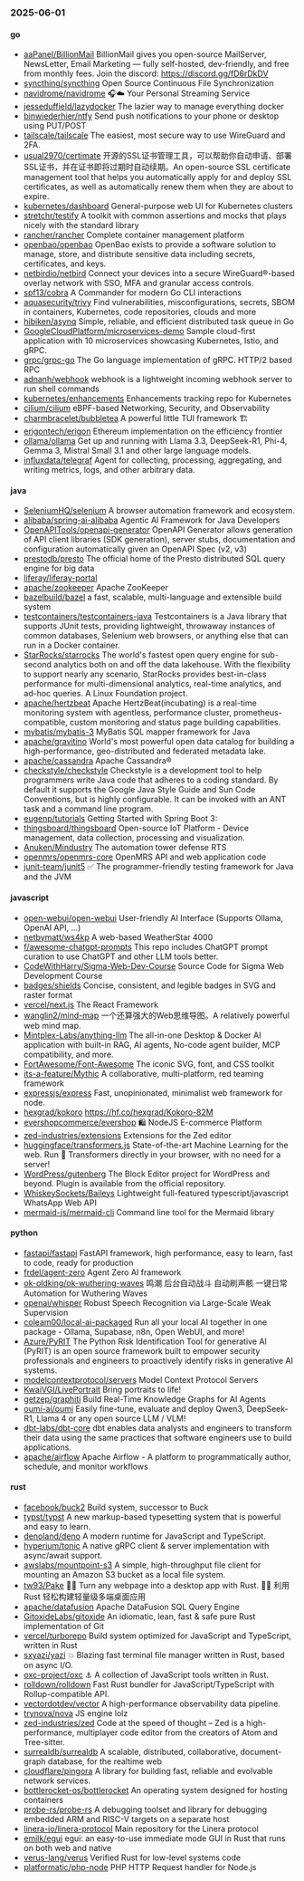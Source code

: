 ### 2025-06-01

#### go
* [aaPanel/BillionMail](https://github.com/aaPanel/BillionMail) BillionMail gives you open-source MailServer, NewsLetter, Email Marketing — fully self-hosted, dev-friendly, and free from monthly fees. Join the discord: https://discord.gg/fD6rDkDV
* [syncthing/syncthing](https://github.com/syncthing/syncthing) Open Source Continuous File Synchronization
* [navidrome/navidrome](https://github.com/navidrome/navidrome) 🎧☁️ Your Personal Streaming Service
* [jesseduffield/lazydocker](https://github.com/jesseduffield/lazydocker) The lazier way to manage everything docker
* [binwiederhier/ntfy](https://github.com/binwiederhier/ntfy) Send push notifications to your phone or desktop using PUT/POST
* [tailscale/tailscale](https://github.com/tailscale/tailscale) The easiest, most secure way to use WireGuard and 2FA.
* [usual2970/certimate](https://github.com/usual2970/certimate) 开源的SSL证书管理工具，可以帮助你自动申请、部署SSL证书，并在证书即将过期时自动续期。An open-source SSL certificate management tool that helps you automatically apply for and deploy SSL certificates, as well as automatically renew them when they are about to expire.
* [kubernetes/dashboard](https://github.com/kubernetes/dashboard) General-purpose web UI for Kubernetes clusters
* [stretchr/testify](https://github.com/stretchr/testify) A toolkit with common assertions and mocks that plays nicely with the standard library
* [rancher/rancher](https://github.com/rancher/rancher) Complete container management platform
* [openbao/openbao](https://github.com/openbao/openbao) OpenBao exists to provide a software solution to manage, store, and distribute sensitive data including secrets, certificates, and keys.
* [netbirdio/netbird](https://github.com/netbirdio/netbird) Connect your devices into a secure WireGuard®-based overlay network with SSO, MFA and granular access controls.
* [spf13/cobra](https://github.com/spf13/cobra) A Commander for modern Go CLI interactions
* [aquasecurity/trivy](https://github.com/aquasecurity/trivy) Find vulnerabilities, misconfigurations, secrets, SBOM in containers, Kubernetes, code repositories, clouds and more
* [hibiken/asynq](https://github.com/hibiken/asynq) Simple, reliable, and efficient distributed task queue in Go
* [GoogleCloudPlatform/microservices-demo](https://github.com/GoogleCloudPlatform/microservices-demo) Sample cloud-first application with 10 microservices showcasing Kubernetes, Istio, and gRPC.
* [grpc/grpc-go](https://github.com/grpc/grpc-go) The Go language implementation of gRPC. HTTP/2 based RPC
* [adnanh/webhook](https://github.com/adnanh/webhook) webhook is a lightweight incoming webhook server to run shell commands
* [kubernetes/enhancements](https://github.com/kubernetes/enhancements) Enhancements tracking repo for Kubernetes
* [cilium/cilium](https://github.com/cilium/cilium) eBPF-based Networking, Security, and Observability
* [charmbracelet/bubbletea](https://github.com/charmbracelet/bubbletea) A powerful little TUI framework 🏗
* [erigontech/erigon](https://github.com/erigontech/erigon) Ethereum implementation on the efficiency frontier
* [ollama/ollama](https://github.com/ollama/ollama) Get up and running with Llama 3.3, DeepSeek-R1, Phi-4, Gemma 3, Mistral Small 3.1 and other large language models.
* [influxdata/telegraf](https://github.com/influxdata/telegraf) Agent for collecting, processing, aggregating, and writing metrics, logs, and other arbitrary data.

#### java
* [SeleniumHQ/selenium](https://github.com/SeleniumHQ/selenium) A browser automation framework and ecosystem.
* [alibaba/spring-ai-alibaba](https://github.com/alibaba/spring-ai-alibaba) Agentic AI Framework for Java Developers
* [OpenAPITools/openapi-generator](https://github.com/OpenAPITools/openapi-generator) OpenAPI Generator allows generation of API client libraries (SDK generation), server stubs, documentation and configuration automatically given an OpenAPI Spec (v2, v3)
* [prestodb/presto](https://github.com/prestodb/presto) The official home of the Presto distributed SQL query engine for big data
* [liferay/liferay-portal](https://github.com/liferay/liferay-portal)
* [apache/zookeeper](https://github.com/apache/zookeeper) Apache ZooKeeper
* [bazelbuild/bazel](https://github.com/bazelbuild/bazel) a fast, scalable, multi-language and extensible build system
* [testcontainers/testcontainers-java](https://github.com/testcontainers/testcontainers-java) Testcontainers is a Java library that supports JUnit tests, providing lightweight, throwaway instances of common databases, Selenium web browsers, or anything else that can run in a Docker container.
* [StarRocks/starrocks](https://github.com/StarRocks/starrocks) The world's fastest open query engine for sub-second analytics both on and off the data lakehouse. With the flexibility to support nearly any scenario, StarRocks provides best-in-class performance for multi-dimensional analytics, real-time analytics, and ad-hoc queries. A Linux Foundation project.
* [apache/hertzbeat](https://github.com/apache/hertzbeat) Apache HertzBeat(incubating) is a real-time monitoring system with agentless, performance cluster, prometheus-compatible, custom monitoring and status page building capabilities.
* [mybatis/mybatis-3](https://github.com/mybatis/mybatis-3) MyBatis SQL mapper framework for Java
* [apache/gravitino](https://github.com/apache/gravitino) World's most powerful open data catalog for building a high-performance, geo-distributed and federated metadata lake.
* [apache/cassandra](https://github.com/apache/cassandra) Apache Cassandra®
* [checkstyle/checkstyle](https://github.com/checkstyle/checkstyle) Checkstyle is a development tool to help programmers write Java code that adheres to a coding standard. By default it supports the Google Java Style Guide and Sun Code Conventions, but is highly configurable. It can be invoked with an ANT task and a command line program.
* [eugenp/tutorials](https://github.com/eugenp/tutorials) Getting Started with Spring Boot 3:
* [thingsboard/thingsboard](https://github.com/thingsboard/thingsboard) Open-source IoT Platform - Device management, data collection, processing and visualization.
* [Anuken/Mindustry](https://github.com/Anuken/Mindustry) The automation tower defense RTS
* [openmrs/openmrs-core](https://github.com/openmrs/openmrs-core) OpenMRS API and web application code
* [junit-team/junit5](https://github.com/junit-team/junit5) ✅ The programmer-friendly testing framework for Java and the JVM

#### javascript
* [open-webui/open-webui](https://github.com/open-webui/open-webui) User-friendly AI Interface (Supports Ollama, OpenAI API, ...)
* [netbymatt/ws4kp](https://github.com/netbymatt/ws4kp) A web-based WeatherStar 4000
* [f/awesome-chatgpt-prompts](https://github.com/f/awesome-chatgpt-prompts) This repo includes ChatGPT prompt curation to use ChatGPT and other LLM tools better.
* [CodeWithHarry/Sigma-Web-Dev-Course](https://github.com/CodeWithHarry/Sigma-Web-Dev-Course) Source Code for Sigma Web Development Course
* [badges/shields](https://github.com/badges/shields) Concise, consistent, and legible badges in SVG and raster format
* [vercel/next.js](https://github.com/vercel/next.js) The React Framework
* [wanglin2/mind-map](https://github.com/wanglin2/mind-map) 一个还算强大的Web思维导图。A relatively powerful web mind map.
* [Mintplex-Labs/anything-llm](https://github.com/Mintplex-Labs/anything-llm) The all-in-one Desktop & Docker AI application with built-in RAG, AI agents, No-code agent builder, MCP compatibility, and more.
* [FortAwesome/Font-Awesome](https://github.com/FortAwesome/Font-Awesome) The iconic SVG, font, and CSS toolkit
* [its-a-feature/Mythic](https://github.com/its-a-feature/Mythic) A collaborative, multi-platform, red teaming framework
* [expressjs/express](https://github.com/expressjs/express) Fast, unopinionated, minimalist web framework for node.
* [hexgrad/kokoro](https://github.com/hexgrad/kokoro) https://hf.co/hexgrad/Kokoro-82M
* [evershopcommerce/evershop](https://github.com/evershopcommerce/evershop) 🛍️ NodeJS E-commerce Platform
* [zed-industries/extensions](https://github.com/zed-industries/extensions) Extensions for the Zed editor
* [huggingface/transformers.js](https://github.com/huggingface/transformers.js) State-of-the-art Machine Learning for the web. Run 🤗 Transformers directly in your browser, with no need for a server!
* [WordPress/gutenberg](https://github.com/WordPress/gutenberg) The Block Editor project for WordPress and beyond. Plugin is available from the official repository.
* [WhiskeySockets/Baileys](https://github.com/WhiskeySockets/Baileys) Lightweight full-featured typescript/javascript WhatsApp Web API
* [mermaid-js/mermaid-cli](https://github.com/mermaid-js/mermaid-cli) Command line tool for the Mermaid library

#### python
* [fastapi/fastapi](https://github.com/fastapi/fastapi) FastAPI framework, high performance, easy to learn, fast to code, ready for production
* [frdel/agent-zero](https://github.com/frdel/agent-zero) Agent Zero AI framework
* [ok-oldking/ok-wuthering-waves](https://github.com/ok-oldking/ok-wuthering-waves) 鸣潮 后台自动战斗 自动刷声骸 一键日常 Automation for Wuthering Waves
* [openai/whisper](https://github.com/openai/whisper) Robust Speech Recognition via Large-Scale Weak Supervision
* [coleam00/local-ai-packaged](https://github.com/coleam00/local-ai-packaged) Run all your local AI together in one package - Ollama, Supabase, n8n, Open WebUI, and more!
* [Azure/PyRIT](https://github.com/Azure/PyRIT) The Python Risk Identification Tool for generative AI (PyRIT) is an open source framework built to empower security professionals and engineers to proactively identify risks in generative AI systems.
* [modelcontextprotocol/servers](https://github.com/modelcontextprotocol/servers) Model Context Protocol Servers
* [KwaiVGI/LivePortrait](https://github.com/KwaiVGI/LivePortrait) Bring portraits to life!
* [getzep/graphiti](https://github.com/getzep/graphiti) Build Real-Time Knowledge Graphs for AI Agents
* [oumi-ai/oumi](https://github.com/oumi-ai/oumi) Easily fine-tune, evaluate and deploy Qwen3, DeepSeek-R1, Llama 4 or any open source LLM / VLM!
* [dbt-labs/dbt-core](https://github.com/dbt-labs/dbt-core) dbt enables data analysts and engineers to transform their data using the same practices that software engineers use to build applications.
* [apache/airflow](https://github.com/apache/airflow) Apache Airflow - A platform to programmatically author, schedule, and monitor workflows

#### rust
* [facebook/buck2](https://github.com/facebook/buck2) Build system, successor to Buck
* [typst/typst](https://github.com/typst/typst) A new markup-based typesetting system that is powerful and easy to learn.
* [denoland/deno](https://github.com/denoland/deno) A modern runtime for JavaScript and TypeScript.
* [hyperium/tonic](https://github.com/hyperium/tonic) A native gRPC client & server implementation with async/await support.
* [awslabs/mountpoint-s3](https://github.com/awslabs/mountpoint-s3) A simple, high-throughput file client for mounting an Amazon S3 bucket as a local file system.
* [tw93/Pake](https://github.com/tw93/Pake) 🤱🏻 Turn any webpage into a desktop app with Rust. 🤱🏻 利用 Rust 轻松构建轻量级多端桌面应用
* [apache/datafusion](https://github.com/apache/datafusion) Apache DataFusion SQL Query Engine
* [GitoxideLabs/gitoxide](https://github.com/GitoxideLabs/gitoxide) An idiomatic, lean, fast & safe pure Rust implementation of Git
* [vercel/turborepo](https://github.com/vercel/turborepo) Build system optimized for JavaScript and TypeScript, written in Rust
* [sxyazi/yazi](https://github.com/sxyazi/yazi) 💥 Blazing fast terminal file manager written in Rust, based on async I/O.
* [oxc-project/oxc](https://github.com/oxc-project/oxc) ⚓ A collection of JavaScript tools written in Rust.
* [rolldown/rolldown](https://github.com/rolldown/rolldown) Fast Rust bundler for JavaScript/TypeScript with Rollup-compatible API.
* [vectordotdev/vector](https://github.com/vectordotdev/vector) A high-performance observability data pipeline.
* [trynova/nova](https://github.com/trynova/nova) JS engine lolz
* [zed-industries/zed](https://github.com/zed-industries/zed) Code at the speed of thought – Zed is a high-performance, multiplayer code editor from the creators of Atom and Tree-sitter.
* [surrealdb/surrealdb](https://github.com/surrealdb/surrealdb) A scalable, distributed, collaborative, document-graph database, for the realtime web
* [cloudflare/pingora](https://github.com/cloudflare/pingora) A library for building fast, reliable and evolvable network services.
* [bottlerocket-os/bottlerocket](https://github.com/bottlerocket-os/bottlerocket) An operating system designed for hosting containers
* [probe-rs/probe-rs](https://github.com/probe-rs/probe-rs) A debugging toolset and library for debugging embedded ARM and RISC-V targets on a separate host
* [linera-io/linera-protocol](https://github.com/linera-io/linera-protocol) Main repository for the Linera protocol
* [emilk/egui](https://github.com/emilk/egui) egui: an easy-to-use immediate mode GUI in Rust that runs on both web and native
* [verus-lang/verus](https://github.com/verus-lang/verus) Verified Rust for low-level systems code
* [platformatic/php-node](https://github.com/platformatic/php-node) PHP HTTP Request handler for Node.js
